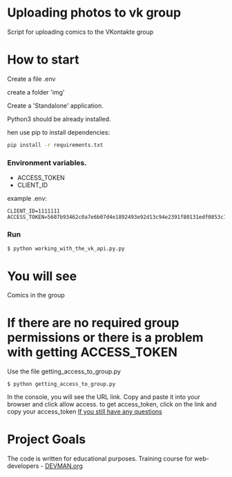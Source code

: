 # Uploading photos to vk group

Script for uploading comics to the VKontakte group
 
# How to start

Create a file .env

create a folder 'img'

Create a 'Standalone' application.

Python3 should be already installed.

hen use pip to install dependencies:

```bash
pip install -r requirements.txt
```

### Environment variables.

- ACCESS_TOKEN
- CLIENT_ID

example .env:

```
CLIENT_ID=1111111
ACCESS_TOKEN=5607b93462c0a7e6b07d4e1892493e92d13c94e2391f80131edf0853c1e05b29e968rb2w265589cftu9
```

### Run

```
$ python working_with_the_vk_api.py.py
```

# You will see

Comics in the group

# If there are no required group permissions or there is a problem with getting ACCESS_TOKEN

Use the file getting_access_to_group.py

```
$ python getting_access_to_group.py
```

In the console, you will see the URL link. Copy and paste it into your browser and click allow access.
to get access_token, click on the link and copy your access_token
[If you still have any questions](https://devman.org/qna/63/kak-poluchit-token-polzovatelja-dlja-vkontakte/)


# Project Goals

The code is written for educational purposes. Training course for web-developers - [DEVMAN.org](https://devman.org)
